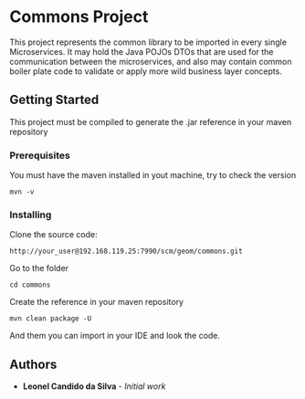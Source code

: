 # Commons Project

This project represents the common library to be imported in every single Microservices. It may hold the Java POJOs DTOs that are used for the communication between the microservices, and also may contain common boiler plate code to validate or apply more wild business layer concepts.

## Getting Started

This project must be compiled to generate the .jar reference in your maven repository

### Prerequisites

You must have the maven installed in yout machine, try to check the version

```
mvn -v
```

### Installing

Clone the source code:

```
http://your_user@192.168.119.25:7990/scm/geom/commons.git
```
Go to the folder

```
cd commons
```
Create the reference in your maven repository

```
mvn clean package -U 
```

And them you can import in your IDE and look the code.


## Authors

* **Leonel Candido da Silva** - *Initial work* 

